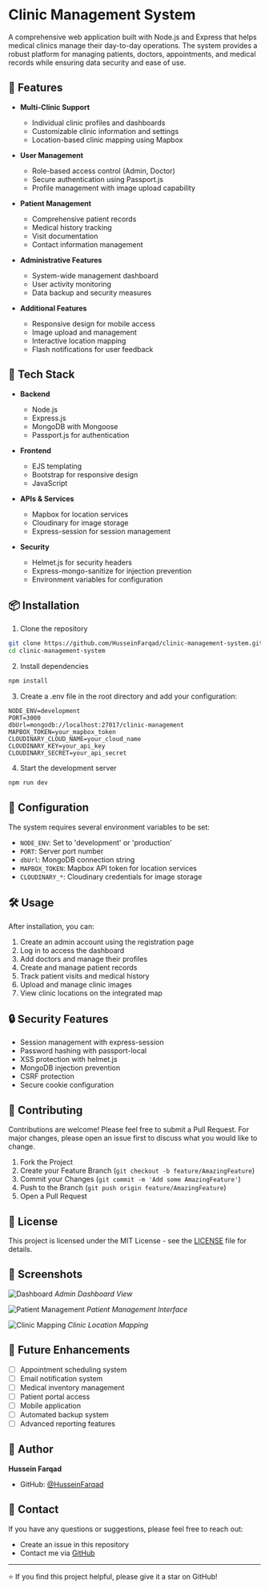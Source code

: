 # Clinic Management System

A comprehensive web application built with Node.js and Express that helps medical clinics manage their day-to-day operations. The system provides a robust platform for managing patients, doctors, appointments, and medical records while ensuring data security and ease of use.

## 🌟 Features

- **Multi-Clinic Support**
  - Individual clinic profiles and dashboards
  - Customizable clinic information and settings
  - Location-based clinic mapping using Mapbox

- **User Management**
  - Role-based access control (Admin, Doctor)
  - Secure authentication using Passport.js
  - Profile management with image upload capability

- **Patient Management**
  - Comprehensive patient records
  - Medical history tracking
  - Visit documentation
  - Contact information management

- **Administrative Features**
  - System-wide management dashboard
  - User activity monitoring
  - Data backup and security measures

- **Additional Features**
  - Responsive design for mobile access
  - Image upload and management
  - Interactive location mapping
  - Flash notifications for user feedback

## 🚀 Tech Stack

- **Backend**
  - Node.js
  - Express.js
  - MongoDB with Mongoose
  - Passport.js for authentication

- **Frontend**
  - EJS templating
  - Bootstrap for responsive design
  - JavaScript

- **APIs & Services**
  - Mapbox for location services
  - Cloudinary for image storage
  - Express-session for session management

- **Security**
  - Helmet.js for security headers
  - Express-mongo-sanitize for injection prevention
  - Environment variables for configuration

## 📦 Installation

1. Clone the repository
```bash
git clone https://github.com/HusseinFarqad/clinic-management-system.git
cd clinic-management-system
```

2. Install dependencies
```bash
npm install
```

3. Create a .env file in the root directory and add your configuration:
```env
NODE_ENV=development
PORT=3000
dbUrl=mongodb://localhost:27017/clinic-management
MAPBOX_TOKEN=your_mapbox_token
CLOUDINARY_CLOUD_NAME=your_cloud_name
CLOUDINARY_KEY=your_api_key
CLOUDINARY_SECRET=your_api_secret
```

4. Start the development server
```bash
npm run dev
```

## 🔧 Configuration

The system requires several environment variables to be set:

- `NODE_ENV`: Set to 'development' or 'production'
- `PORT`: Server port number
- `dbUrl`: MongoDB connection string
- `MAPBOX_TOKEN`: Mapbox API token for location services
- `CLOUDINARY_*`: Cloudinary credentials for image storage

## 🛠️ Usage

After installation, you can:

1. Create an admin account using the registration page
2. Log in to access the dashboard
3. Add doctors and manage their profiles
4. Create and manage patient records
5. Track patient visits and medical history
6. Upload and manage clinic images
7. View clinic locations on the integrated map

## 🔒 Security Features

- Session management with express-session
- Password hashing with passport-local
- XSS protection with helmet.js
- MongoDB injection prevention
- CSRF protection
- Secure cookie configuration

## 🤝 Contributing

Contributions are welcome! Please feel free to submit a Pull Request. For major changes, please open an issue first to discuss what you would like to change.

1. Fork the Project
2. Create your Feature Branch (`git checkout -b feature/AmazingFeature`)
3. Commit your Changes (`git commit -m 'Add some AmazingFeature'`)
4. Push to the Branch (`git push origin feature/AmazingFeature`)
5. Open a Pull Request

## 📝 License

This project is licensed under the MIT License - see the [LICENSE](LICENSE) file for details.

## 📸 Screenshots

![Dashboard](./screenshots/dashboard.png)
*Admin Dashboard View*

![Patient Management](./screenshots/patient-management.png)
*Patient Management Interface*

![Clinic Mapping](./screenshots/clinic-mapping.png)
*Clinic Location Mapping*

## 🎯 Future Enhancements

- [ ] Appointment scheduling system
- [ ] Email notification system
- [ ] Medical inventory management
- [ ] Patient portal access
- [ ] Mobile application
- [ ] Automated backup system
- [ ] Advanced reporting features

## 👥 Author

**Hussein Farqad**
- GitHub: [@HusseinFarqad](https://github.com/HusseinFarqad)

## 💬 Contact

If you have any questions or suggestions, please feel free to reach out:

- Create an issue in this repository
- Contact me via [GitHub](https://github.com/HusseinFarqad)

---
⭐️ If you find this project helpful, please give it a star on GitHub!

